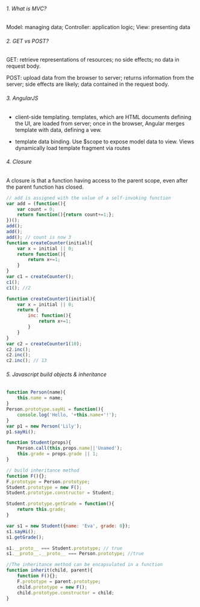 ###### 1. What is MVC?

Model: managing data; Controller: application logic; View: presenting data

###### 2. GET vs POST?

GET: retrieve representations of resources; no side effects; no data in request body. 

POST: upload data from the browser to server; returns information from the server; side effects are likely; data contained in the request body.

###### 3. AngularJS
* client-side templating. templates, which are HTML documents defining the UI, are loaded from server; once in the browser, Angular merges template with data, defining a vew.

* template data binding. Use $scope to expose model data to view. Views dynamically load template fragment via routes

###### 4. Closure
A closure is that a function having access to the parent scope, even after the parent function has closed.
```javascript
// add is assigned with the value of a self-invoking function
var add = (function(){
	var count = 0;
	return function(){return count+=1;};
})();
add();
add();
add(); // count is now 3
function createCounter(initial){
	var x = initial || 0;
	return function(){
		return x+=1;
	}
}
var c1 = createCounter();
c1();
c1(); //2

function createCounter1(initial){
	var x = initial || 0;
	return {
		inc: function(){
			return x+=1;
		}
	}
}
var c2 = createCounter1(10);
c2.inc();
c2.inc();
c2.inc(); // 13
```

###### 5. Javascript build objects & inheritance
```javascript
function Person(name){
	this.name = name;
}
Person.prototype.sayHi = function(){
	console.log('Hello, '+this.name+'!');
}
var p1 = new Person('Lily');
p1.sayHi();

function Student(props){
	Person.call(this,props.name||'Unamed');
	this.grade = props.grade || 1;
}

// build inheritance method
function F(){}; 
F.prototype = Person.prototype;
Student.prototype = new F();
Student.prototype.constructor = Student;

Student.prototype.getGrade = function(){
	return this.grade;
}

var s1 = new Student({name: 'Eva', grade: 0});
s1.sayHi();
s1.getGrade();

s1.__proto__ === Student.prototype; // true
s1.__proto__.__proto__ === Person.prototype; //true

//The inheritance method can be encapsulated in a function
function inherit(child, parent){
	function F(){};
	F.prototype = parent.prototype;
	child.prototype = new F();
	child.prototype.constructor = child;
}

```
